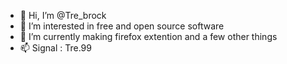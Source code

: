 - 👋 Hi, I’m @Tre_brock
- 👀 I’m interested in free and open source software
- 🌱 I’m currently making firefox extention and a few other things
- 📫 Signal : Tre.99
